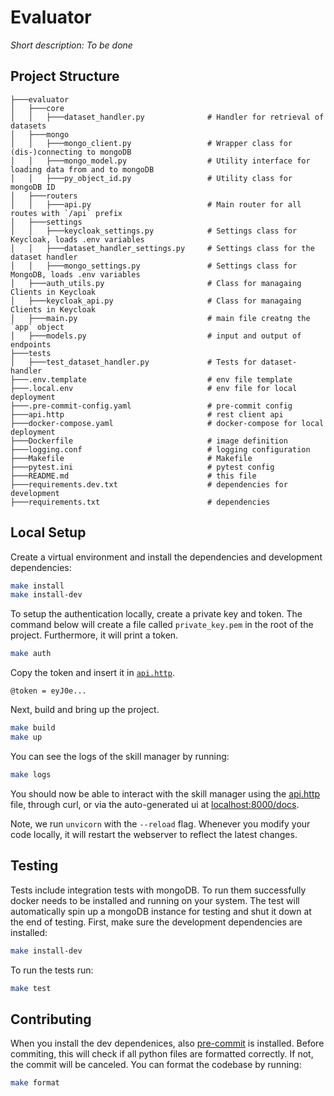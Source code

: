 # Evaluator

*Short description: To be done*

## Project Structure

```
├───evaluator
│   ├───core
│   │   ├───dataset_handler.py              # Handler for retrieval of datasets
│   ├───mongo
│   │   ├───mongo_client.py                 # Wrapper class for (dis-)connecting to mongoDB
│   │   ├───mongo_model.py                  # Utility interface for loading data from and to mongoDB
│   │   ├───py_object_id.py                 # Utility class for mongoDB ID
│   ├───routers
│   │   ├───api.py                          # Main router for all routes with `/api` prefix
│   ├───settings
│   │   ├───keycloak_settings.py            # Settings class for Keycloak, loads .env variables
│   │   ├───dataset_handler_settings.py     # Settings class for the dataset handler 
│   │   ├───mongo_settings.py               # Settings class for MongoDB, loads .env variables
│   ├───auth_utils.py                       # Class for managaing Clients in Keycloak
│   ├───keycloak_api.py                     # Class for managaing Clients in Keycloak
│   ├───main.py                             # main file creatng the `app` object
│   ├───models.py                           # input and output of endpoints
├───tests
│   ├───test_dataset_handler.py             # Tests for dataset-handler
├───.env.template                           # env file template
├───.local.env                              # env file for local deployment
├───.pre-commit-config.yaml                 # pre-commit config           
├───api.http                                # rest client api
├───docker-compose.yaml                     # docker-compose for local deployment
├───Dockerfile                              # image definition
├───logging.conf                            # logging configuration
├───Makefile                                # Makefile
├───pytest.ini                              # pytest config
├───README.md                               # this file
├───requirements.dev.txt                    # dependencies for development
├───requirements.txt                        # dependencies
```

## Local Setup
Create a virtual environment and install the dependencies and development dependencies:

```bash
make install
make install-dev
```

To setup the authentication locally, create a private key and token. The command below will create a file called `private_key.pem` in the root of the project. Furthermore, it will print a token.
```bash
make auth
```
Copy the token and insert it in [`api.http`](./api.http).
```http
@token = eyJ0e...
```

Next, build and bring up the project.
```bash
make build
make up
```
You can see the logs of the skill manager by running:
```bash
make logs
```
You should now be able to interact with the skill manager using the [api.http](./api.http) file, through curl, or via the auto-generated ui at [localhost:8000/docs](http://localhost:8000/docs).

Note, we run `unvicorn` with the `--reload` flag. Whenever you modify your code locally, it will restart the webserver to reflect the latest changes.

## Testing
Tests include integration tests with mongoDB. To run them successfully docker needs to be installed and running on your system. The test will automatically spin up a mongoDB instance for testing and shut it down at the end of testing.
First, make sure the development dependencies are installed:
```bash
make install-dev
```
To run the tests run:
```bash
make test
```

## Contributing
When you install the dev dependenices, also [pre-commit](https://pre-commit.com/) is installed. Before commiting, this will check if all python files are formatted correctly. If not, the commit will be canceled. You can format the codebase by running:
```bash
make format
```
